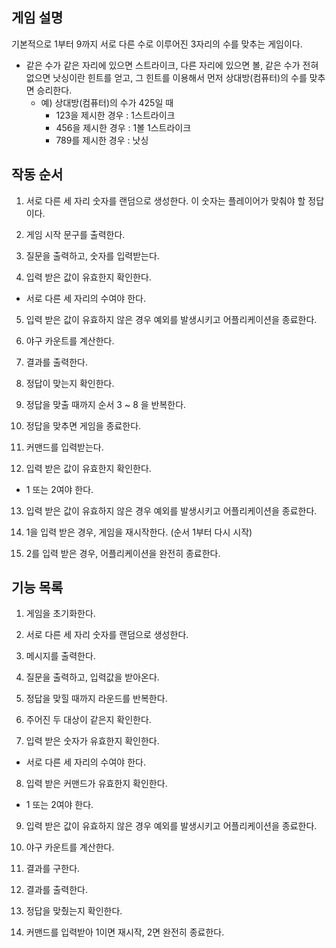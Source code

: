 ## 게임 설명

기본적으로 1부터 9까지 서로 다른 수로 이루어진 3자리의 수를 맞추는 게임이다.

- 같은 수가 같은 자리에 있으면 스트라이크, 다른 자리에 있으면 볼, 같은 수가 전혀 없으면 낫싱이란 힌트를 얻고, 그 힌트를 이용해서 먼저 상대방(컴퓨터)의 수를 맞추면 승리한다.
  - 예) 상대방(컴퓨터)의 수가 425일 때
    - 123을 제시한 경우 : 1스트라이크
    - 456을 제시한 경우 : 1볼 1스트라이크
    - 789를 제시한 경우 : 낫싱

## 작동 순서

1. 서로 다른 세 자리 숫자를 랜덤으로 생성한다. 이 숫자는 플레이어가 맞춰야 할 정답이다.

2. 게임 시작 문구를 출력한다.

3. 질문을 출력하고, 숫자를 입력받는다.

4. 입력 받은 값이 유효한지 확인한다.

- 서로 다른 세 자리의 수여야 한다.

5. 입력 받은 값이 유효하지 않은 경우 예외를 발생시키고 어플리케이션을 종료한다.

6. 야구 카운트를 계산한다.

7. 결과를 출력한다.

8. 정답이 맞는지 확인한다.

9. 정답을 맞출 때까지 순서 3 ~ 8 을 반복한다.

10. 정답을 맞추면 게임을 종료한다.

11. 커맨드를 입력받는다.

12. 입력 받은 값이 유효한지 확인한다.

- 1 또는 2여야 한다.

13. 입력 받은 값이 유효하지 않은 경우 예외를 발생시키고 어플리케이션을 종료한다.

14. 1을 입력 받은 경우, 게임을 재시작한다. (순서 1부터 다시 시작)

15. 2를 입력 받은 경우, 어플리케이션을 완전히 종료한다.

## 기능 목록

1. 게임을 초기화한다.

2. 서로 다른 세 자리 숫자를 랜덤으로 생성한다.

3. 메시지를 출력한다.

4. 질문을 출력하고, 입력값을 받아온다.

5. 정답을 맞힐 때까지 라운드를 반복한다.

6. 주어진 두 대상이 같은지 확인한다.

7. 입력 받은 숫자가 유효한지 확인한다.

- 서로 다른 세 자리의 수여야 한다.

8. 입력 받은 커맨드가 유효한지 확인한다.

- 1 또는 2여야 한다.

9. 입력 받은 값이 유효하지 않은 경우 예외를 발생시키고 어플리케이션을 종료한다.

10. 야구 카운트를 계산한다.

11. 결과를 구한다.

12. 결과를 출력한다.

13. 정답을 맞췄는지 확인한다.

14. 커맨드를 입력받아 1이면 재시작, 2면 완전히 종료한다.
